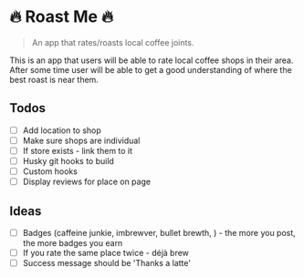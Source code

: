 # 🔥 Roast Me 🔥

> An app that rates/roasts local coffee joints.

This is an app that users will be able to rate local coffee shops in their area. After some time user will be able to get a good understanding of where the best roast is near them.

## Todos

- [ ] Add location to shop
- [ ] Make sure shops are individual
- [ ] If store exists - link them to it
- [ ] Husky git hooks to build
- [ ] Custom hooks
- [ ] Display reviews for place on page

## Ideas 
- [ ] Badges (caffeine junkie, imbrewver, bullet brewth, ) - the more you post, the more badges you earn
- [ ] If you rate the same place twice - déjà brew 
- [ ] Success message should be 'Thanks a latte'
